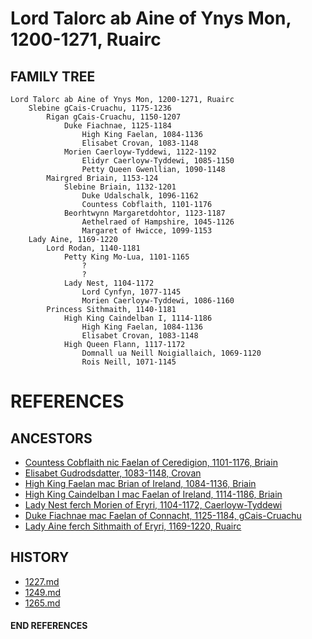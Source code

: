 # Lord Talorc ab Aine of Ynys Mon, 1200-1271, Ruairc

## FAMILY TREE 
```
Lord Talorc ab Aine of Ynys Mon, 1200-1271, Ruairc
	Slebine gCais-Cruachu, 1175-1236	
		Rigan gCais-Cruachu, 1150-1207
			Duke Fiachnae, 1125-1184
				High King Faelan, 1084-1136
				Elisabet Crovan, 1083-1148		
			Morien Caerloyw-Tyddewi, 1122-1192
				Elidyr Caerloyw-Tyddewi, 1085-1150
				Petty Queen Gwenllian, 1090-1148
		Mairgred Briain, 1153-124
			Slebine Briain, 1132-1201
				Duke Udalschalk, 1096-1162
				Countess Cobflaith, 1101-1176
			Beorhtwynn Margaretdohtor, 1123-1187
				Aethelraed of Hampshire, 1045-1126
				Margaret of Hwicce, 1099-1153
	Lady Aine, 1169-1220
		Lord Rodan, 1140-1181
			Petty King Mo-Lua, 1101-1165
				?
				?
			Lady Nest, 1104-1172
				Lord Cynfyn, 1077-1145
				Morien Caerloyw-Tyddewi, 1086-1160
		Princess Sithmaith, 1140-1181
			High King Caindelban I, 1114-1186
				High King Faelan, 1084-1136
				Elisabet Crovan, 1083-1148		
			High Queen Flann, 1117-1172
				Domnall ua Neill Noigiallaich, 1069-1120
				Rois Neill, 1071-1145
```


# REFERENCES

## ANCESTORS
* [Countess Cobflaith nic Faelan of Ceredigion, 1101-1176, Briain](cobflaith_nic_faelan_1101.md)
* [Elisabet Gudrodsdatter, 1083-1148, Crovan](elisabet_gudrodsdatter_1083.md)
* [High King Faelan mac Brian of Ireland, 1084-1136, Briain](faelan_mac_brian_1084.md)
* [High King Caindelban I mac Faelan of Ireland, 1114-1186, Briain](caindelban_i_mac_faelan_1114.md)
* [Lady Nest ferch Morien of Eryri, 1104-1172, Caerloyw-Tyddewi](nest_ferch_morien_1104.md)
* [Duke Fiachnae mac Faelan of Connacht, 1125-1184, gCais-Cruachu](fiachnae_mac_faelan_1125.md)
* [Lady Aine ferch Sithmaith of Eryri, 1169-1220, Ruairc](aine_ferch_sithmaith_1169.md)

## HISTORY
* [1227.md](../h/1227.md)
* [1249.md](../h/1249.md)
* [1265.md](../h/1265.md)

#### END REFERENCES
